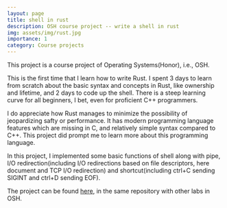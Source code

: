 ```yaml
---
layout: page
title: shell in rust
description: OSH course project -- write a shell in rust
img: assets/img/rust.jpg
importance: 1
category: Course projects
---
```


This project is a course project of Operating Systems(Honor), i.e., OSH. 

This is the first time that I learn how to write Rust. I spent 3 days to learn from scratch about the basic syntax and concepts in Rust, like ownership and lifetime, and 2 days to code up the shell. There is a steep learning curve for all beginners, I bet, even for proficient C++ programmers. 

I do appreciate how Rust manages to minimize the possibility of jeopardizing safty or performance. It has modern programming language features which are missing in C, and relatively simple syntax compared to C++. This project did prompt me to learn more about this programming language. 

In this project, I implemented some basic functions of shell along with pipe, I/O redirection(including I/O redirections based on file descriptors, here document and TCP I/O redirection) and shortcut(including ctrl+C sending SIGINT and ctrl+D sending EOF). 

The project can be found [here](https://github.com/ryanyuan-yyr/OSH-2021-Labs/tree/main/lab2), in the same repository with other labs in OSH. 